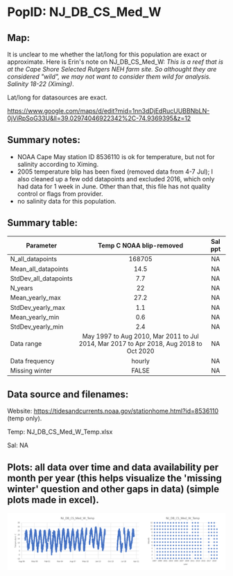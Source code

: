 # PopID: NJ_DB_CS_Med_W

## Map:

It is unclear to me whether the lat/long for this population are exact or approximate. Here is Erin's note on NJ_DB_CS_Med_W: *This is a reef that is at the Cape Shore Selected Rutgers NEH farm site. So althought they are considered "wild", we may not want to consider them wild for analysis. Salinity 18-22 (Ximing)*. 

Lat/long for datasources are exact.

https://www.google.com/maps/d/edit?mid=1nn3dDjEdRucUUBBNbLN-0jViRpSoG33U&ll=39.02974046922342%2C-74.9369395&z=12

## Summary notes:

- NOAA Cape May station ID 8536110 is ok for temperature, but not for salinity according to Ximing.
- 2005 temperature blip has been fixed (removed data from 4-7 Jul); I also cleaned up a few odd datapoints and excluded 2016, which only had data for 1 week in June. Other than that, this file has not quality control or flags from provider.
- no salinity data for this population.

## Summary table:

| Parameter             | Temp C NOAA blip-removed  |          Sal ppt           |
| ----------------------| :-----------------------: | :------------------------: |
| N_all_datapoints      |           168705          |             NA             |
| Mean_all_datapoints   |            14.5           |             NA             |
| StdDev_all_datapoints |             7.7           |             NA             |
| N_years               |             22            |             NA             |
| Mean_yearly_max       |             27.2          |             NA             |
| StdDev_yearly_max     |             1.1           |             NA             |
| Mean_yearly_min       |             0.6           |             NA             |
| StdDev_yearly_min     |             2.4           |             NA             |
| Data range            |May 1997 to Aug 2010, Mar 2011 to Jul 2014, Mar 2017 to Apr 2018, Aug 2018 to Oct 2020|    NA    |
| Data frequency        |            hourly         |             NA             |
| Missing winter        |            FALSE          |             NA             |


## Data source and filenames:

Website: https://tidesandcurrents.noaa.gov/stationhome.html?id=8536110 (temp only).

Temp: NJ_DB_CS_Med_W_Temp.xlsx

Sal: NA

## Plots: all data over time and data availability per month per year (this helps visualize the 'missing winter' question and other gaps in data) (simple plots made in excel).

![NJ_DB_CS_Med_W_summary_plots](../img/NJ_DB_CS_Med_W_summary_plots.png)

